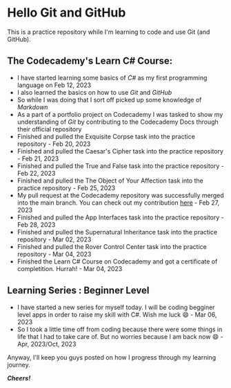 # Hello Git and GitHub

This is a practice repository while I'm learning to code and use Git (and GitHub).

## The Codecademy's Learn C# Course:
* I have started learning some basics of _C#_ as my first programming language on Feb 12, 2023
* I also learned the basics on how to use _Git_ and _GitHub_
* So while I was doing that I sort off picked up some knowledge of _Markdown_
* As a part of a portfolio project on Codecademy I was tasked to show my understanding of _Git_ by contributing to the Codecademy Docs through their official repository
* Finished and pulled the Exquisite Corpse task into the practice repository - Feb 20, 2023
* Finished and pulled the Caesar's Cipher task into the practice repository - Feb 21, 2023
* Finished and pulled the True and False task into the practice repository - Feb 22, 2023
* Finished and pulled the The Object of Your Affection task into the practice repository - Feb 25, 2023
* My pull request at the Codecademy repository was successfully merged into the main branch. You can check out my contribution [here](https://www.codecademy.com/resources/docs/c-sharp/math-functions/pow) - Feb 27, 2023
* Finished and pulled the App Interfaces task into the practice repository - Feb 28, 2023
* Finished and pulled the Supernatural Inheritance task into the practice repository - Mar 02, 2023
* Finished and pulled the Rover Control Center task into the practice repository - Mar 04, 2023
* Finished the Learn C# Course on Codecademy and got a certificate of completition. Hurrah! - Mar 04, 2023

## Learning Series : Beginner Level
* I have started a new series for myself today. I will be coding begginer level apps in order to raise my skill with C#. Wish me luck :smile: - Mar 06, 2023
* So I took a little time off from coding because there were some things in life that I had to take care of. But no worries because I am back now :smile: - Apr, 2023/Oct, 2023

Anyway, I'll keep you guys posted on how I progress through my learning journey.

***Cheers!***

